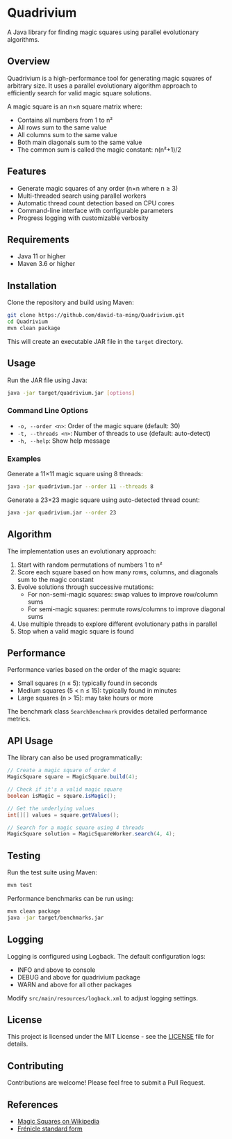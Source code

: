 # Quadrivium

A Java library for finding magic squares using parallel evolutionary algorithms.

## Overview

Quadrivium is a high-performance tool for generating magic squares of arbitrary size. It uses a parallel evolutionary algorithm approach to efficiently search for valid magic square solutions.

A magic square is an n×n square matrix where:
- Contains all numbers from 1 to n²
- All rows sum to the same value
- All columns sum to the same value
- Both main diagonals sum to the same value
- The common sum is called the magic constant: n(n²+1)/2

## Features

- Generate magic squares of any order (n×n where n ≥ 3)
- Multi-threaded search using parallel workers
- Automatic thread count detection based on CPU cores
- Command-line interface with configurable parameters
- Progress logging with customizable verbosity

## Requirements

- Java 11 or higher
- Maven 3.6 or higher

## Installation

Clone the repository and build using Maven:

```bash
git clone https://github.com/david-ta-ming/Quadrivium.git
cd Quadrivium
mvn clean package
```

This will create an executable JAR file in the `target` directory.

## Usage

Run the JAR file using Java:

```bash
java -jar target/quadrivium.jar [options]
```

### Command Line Options

- `-o, --order <n>`: Order of the magic square (default: 30)
- `-t, --threads <n>`: Number of threads to use (default: auto-detect)
- `-h, --help`: Show help message

### Examples

Generate a 11×11 magic square using 8 threads:
```bash
java -jar quadrivium.jar --order 11 --threads 8
```

Generate a 23×23 magic square using auto-detected thread count:
```bash
java -jar quadrivium.jar --order 23
```

## Algorithm

The implementation uses an evolutionary approach:

1. Start with random permutations of numbers 1 to n²
2. Score each square based on how many rows, columns, and diagonals sum to the magic constant
3. Evolve solutions through successive mutations:
    - For non-semi-magic squares: swap values to improve row/column sums
    - For semi-magic squares: permute rows/columns to improve diagonal sums
4. Use multiple threads to explore different evolutionary paths in parallel
5. Stop when a valid magic square is found

## Performance

Performance varies based on the order of the magic square:
- Small squares (n ≤ 5): typically found in seconds
- Medium squares (5 < n ≤ 15): typically found in minutes
- Large squares (n > 15): may take hours or more

The benchmark class `SearchBenchmark` provides detailed performance metrics.

## API Usage

The library can also be used programmatically:

```java
// Create a magic square of order 4
MagicSquare square = MagicSquare.build(4);

// Check if it's a valid magic square
boolean isMagic = square.isMagic();

// Get the underlying values
int[][] values = square.getValues();

// Search for a magic square using 4 threads
MagicSquare solution = MagicSquareWorker.search(4, 4);
```

## Testing

Run the test suite using Maven:

```bash
mvn test
```

Performance benchmarks can be run using:

```bash
mvn clean package
java -jar target/benchmarks.jar
```

## Logging

Logging is configured using Logback. The default configuration logs:
- INFO and above to console
- DEBUG and above for quadrivium package
- WARN and above for all other packages

Modify `src/main/resources/logback.xml` to adjust logging settings.

## License

This project is licensed under the MIT License - see the [LICENSE](LICENSE) file for details.

## Contributing

Contributions are welcome! Please feel free to submit a Pull Request.

## References

- [Magic Squares on Wikipedia](https://en.wikipedia.org/wiki/Magic_square)
- [Frénicle standard form](https://en.wikipedia.org/wiki/Fr%C3%A9nicle_standard_form)